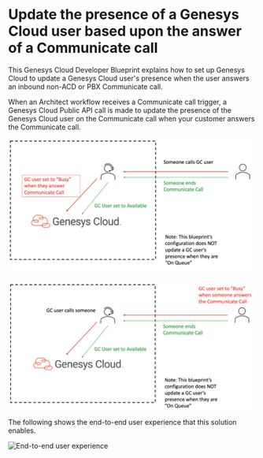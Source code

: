# Update the presence of a Genesys Cloud user based upon the answer of a Communicate call

This Genesys Cloud Developer Blueprint explains how to set up Genesys Cloud to update a Genesys Cloud user's presence when the user answers an inbound non-ACD or PBX Communicate call.

When an Architect workflow receives a Communicate call trigger, a Genesys Cloud Public API call is made to update the presence of the Genesys Cloud user on the Communicate call when your customer answers the Communicate call.

![Inbound Communicate Call Genesys Cloud user presence flow](blueprint/images/inbound-communicate-call-gc-presence-workflow.png "Genesys Cloud presence update from an inbound Communicate call")

![Outbound Communicate Call Genesys Cloud user presence flow](blueprint/images/outbound-communicate-call-gc-presence-workflow.png "Genesys Cloud presence update from an outbound Communicate call")

The following shows the end-to-end user experience that this solution enables.

![End-to-end user experience](blueprint/images/GCPresenceUpdateonCommunicateCall.gif "End-to-end user experience")
